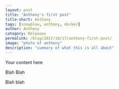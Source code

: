 ```yaml
---
layout: post
title: "Anthony's first post"
title-short: Anthony
tags: [snowplow, anthony, docker]
author: Anthony
category: Releases
permalink: /blog/2017/10/17/anthony-first-post/
image: "photo of anthony"
description: "summary of what this is all about"
---
```


Your content here

Blah Blah

Blah blah